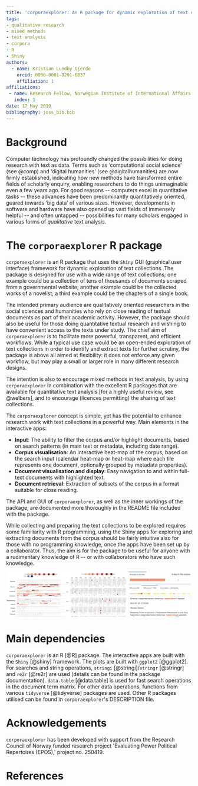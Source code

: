 ```yaml
---
title: 'corporaexplorer: An R package for dynamic exploration of text collections'
tags:
- qualitative research
- mixed methods
- text analysis
- corpora
- R
- Shiny
authors:
  - name: Kristian Lundby Gjerde
    orcid: 0000-0001-8291-6837
    affiliation: 1
affiliations:
 - name: Research Fellow, Norwegian Institute of International Affairs (NUPI)
   index: 1
date: 17 May 2019
bibliography: joss_bib.bib
---
```


# Background

Computer technology has profoundly changed the possibilities for doing research with text as data. Terms such as ‘computational social science’ (see @comp) and ‘digital humanities’ (see @digitalhumanities) are now firmly established, indicating how new methods have transformed entire fields of scholarly enquiry, enabling researchers to do things unimaginable even a few years ago. For good reasons -- computers excel in quantitative tasks -- these advances have been predominantly quantitatively oriented, geared towards ‘big data’ of various sizes. However, developments in software and hardware have also opened up vast fields of immensely helpful -- and often untapped -- possibilities for many scholars engaged in various forms of *qualitative* text analysis.

# The ``corporaexplorer`` R package  

``corporaexplorer`` is an R package that uses the ``Shiny`` GUI (graphical user interface) framework for dynamic exploration of text collections. The package is designed for use with a wide range of text collections; one example could be a collection of tens of thousands of documents scraped from a governmental website; another example could be the collected works of a novelist; a third example could be the chapters of a single book.

The intended primary audience are qualitatively oriented researchers in the social sciences and humanities who rely on close reading of textual documents as part of their academic activity. However, the package should also be useful for those doing quantitative textual research and wishing to have convenient access to the texts under study. The chief aim of ``corporaexplorer`` is to facilitate more powerful, transparent, and efficient workflows. While a typical use case would be an open-ended exploration of text collections in order to identify and extract texts for further scrutiny, the package is above all aimed at flexibility: it does not enforce any given workflow, but may play a small or larger role in many different research designs.

The intention is also to encourage mixed methods in text analysis, by using  ``corporaexplorer`` in combination with the excellent R packages that are available for quantitative text analysis [for a highly useful review, see @welbers], and to encourage (licences permitting) the sharing of text collections. 

The ``corporaexplorer`` concept is simple, yet has the potential to enhance research work with text collections in a powerful way. Main elements in the interactive apps:

* **Input**: The ability to filter the corpus and/or highlight documents, based on search patterns (in main text or metadata, including date range).
* **Corpus visualisation**: An interactive heat-map of the corpus, based on the search input (calendar heat-map or heat-map where each tile represents one document, optionally grouped by metadata properties).
* **Document visualisation and display**: Easy navigation to and within full- text documents with highlighted text.
* **Document retrieval**: Extraction of subsets of the corpus in a format suitable for close reading.

The API and GUI of ``corporaexplorer``, as well as the inner workings of the package, are documented more thoroughly in the README file included with the package.

While collecting and preparing the text collections to be explored requires some familiarity with R programming, using the Shiny apps for exploring and extracting documents from the corpus should be fairly intuitive also for those with no programming knowledge, once the apps have been set up by a collaborator. Thus, the aim is for the package to be useful for anyone with a rudimentary knowledge of R -- or with collaborators who have such knowledge.

![Illustration screenshots. To the left: part of interactive corpus heat-map displaying occurences of Moses and Abraham in the *King James Bible*. In the middle: part of interactive corpus calendar heat-map displaying occurences of 'orthodox' in a collection of transcripts from the Russian president's website. To the right: document view with interactive document map and highlighted pattern matches.](man/figures/paper_illustration.png)



# Main dependencies

``corporaexplorer`` is an R [@R] package.
The interactive apps are built with the ``Shiny`` [@shiny] framework.
The plots are built with ``ggplot2`` [@ggplot2].
For searches and string operations, ``stringi`` [@stringi]/``stringr`` [@stringr] and ``re2r`` [@re2r] are used (details can be found in the package documentation).
``data.table`` [@data.table] is used for fast search operations in the document term matrix.
For other data operations, functions from various ``tidyverse`` [@tidyverse] packages are used.
Other R packages utilised can be found in ``corporaexplorer``'s DESCRIPTION file.

# Acknowledgements
``corporaexplorer`` has been developed with support from the Research Council of Norway funded research project 'Evaluating Power Political Repertoires (EPOS),' project no. 250419.

# References
